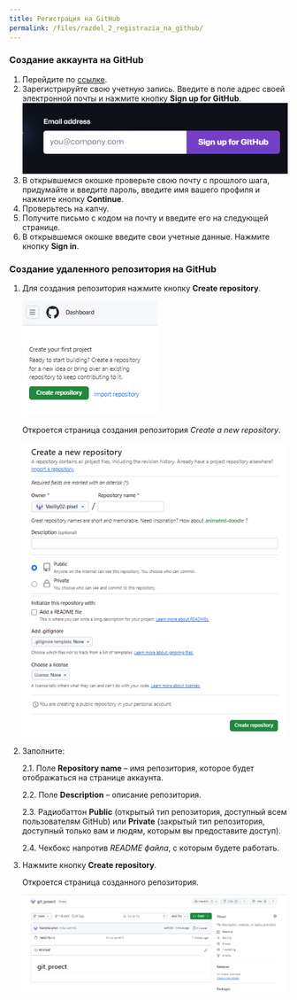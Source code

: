 ```yaml
---
title: Регистрация на GitHub
permalink: /files/razdel_2_registrazia_na_github/
---
```


### Создание аккаунта на GitHub
1. Перейдите по [ссылке](https://github.com/). 
2. Зарегистрируйте свою учетную запись. Введите в поле адрес своей электронной почты и нажмите кнопку **Sign up for GitHub**.
        ![текст](images/registrazia_github.png)
3. В открывшемся окошке проверьте свою почту с прошлого шага, придумайте и введите пароль, введите имя вашего профиля и нажмите кнопку **Continue**.
4. Проверьтесь на капчу.
5. Получите письмо с кодом на почту и введите его на следующей странице.
6. В открывшемся окошке введите свои учетные данные. Нажмите кнопку **Sign in**.

### Создание удаленного репозитория на GitHub

1. Для создания репозитория нажмите кнопку **Create repository**.

   ![текст](images/create_repository.png)

   Откроется страница создания репозитория *Create a new repository*.

   ![текст](images/create_a_new_repository.png)


2.   Заполните:
   
     2.1. Поле **Repository name** – имя репозитория, которое будет отображаться на странице аккаунта. 
     
     2.2. Поле **Description** – описание репозитория.
     
     2.3. Радиобаттон **Public** (открытый тип репозитория, доступный всем пользователям GitHub) или **Private** (закрытый тип репозитория, доступный только вам и людям, которым вы предоставите доступ).
     
     2.4. Чекбокс напротив *README файла*, с которым будете работать.

2. Нажмите кнопку **Create repository**.

   Откроется страница созданного репозитория.

   ![текст](images/straniza_git_proect.png)

